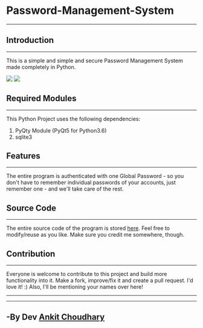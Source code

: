 # Password-Management-System
*** 

## Introduction
***
This is a simple and simple and secure Password Management System made completely in Python.

![](https://user-images.githubusercontent.com/60814508/145575095-f08497d0-ce04-4d78-9d8b-4836d6be8950.png)
![](https://user-images.githubusercontent.com/60814508/145575104-60796e75-e4e0-4ac7-8794-ce261c2fccfc.png)


## Required Modules
***

This Python Project uses the following dependencies:

1. PyQty Module (PyQt5 for Python3.6)
2. sqlite3

## Features
***

The entire program is authenticated with one Global Password - so you don't have to remember individual passwords of your accounts, just remember one - and we'll take care of the rest.

## Source Code
***

The entire source code of the program is stored [here](https://github.com/ankit1509/password-Management-System). Feel free to modify/reuse as you like. Make sure you credit me somewhere, though.

## Contribution
***

Everyone is welcome to contribute to this project and build more functionality into it. Make a fork, improve/fix it and create a pull request. I'd love it! :) Also, I'll be mentioning your names over here!
***
***


## -By Dev [Ankit Choudhary](https://github.com/ankit1509)
